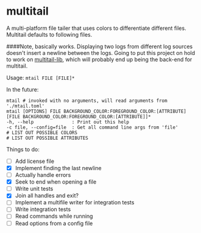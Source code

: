 # multitail
A multi-platform file tailer that uses colors to differentiate different files. Multitail defaults to following files.

####Note, basically works. Displaying two logs from different log sources doesn't insert a newline between the logs. Going to put this project on hold to work on [multitail-lib](https://github.com/joelself/multitail-lib), which will probably end up being the back-end for multitail.

Usage: `mtail FILE [FILE]*`

In the future:
```shell
mtail # invoked with no arguments, will read arguments from './mtail.toml'
mtail [OPTIONS] FILE BACKGROUND_COLOR:FOREGROUND_COLOR:[ATTRIBUTE] [FILE BACKGROUND_COLOR:FOREGROUND_COLOR:[ATTRIBUTE]]*
-h, --help              : Print out this help
-c file, --config=file  : Get all command line args from 'file'
# LIST OUT POSSIBLE COLORS
# LIST OUT POSSIBLE ATTRIBUTES
```
Things to do:
- [ ] Add license file
- [x] Implement finding the last newline
- [ ] Actually handle errors
- [x] Seek to end when opening a file
- [ ] Write unit tests
- [x] Join all handles and exit?
- [ ] Implement a multifile writer for integration tests
- [ ] Write integration tests
- [ ] Read commands while running
- [ ] Read options from a config file

